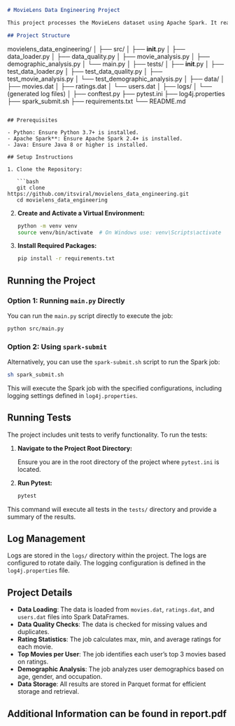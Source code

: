 ```markdown
# MovieLens Data Engineering Project

This project processes the MovieLens dataset using Apache Spark. It reads in movies and ratings data, calculates rating statistics, identifies top movies per user, and performs demographic analysis. The results are stored in Parquet format.

## Project Structure

```
movielens_data_engineering/
│
├── src/
│   ├── __init__.py
│   ├── data_loader.py
│   ├── data_quality.py
│   ├── movie_analysis.py
│   ├── demographic_analysis.py
│   └── main.py
│
├── tests/
│   ├── __init__.py
│   ├── test_data_loader.py
│   ├── test_data_quality.py
│   ├── test_movie_analysis.py
│   └── test_demographic_analysis.py
│
├── data/
│   ├── movies.dat
│   ├── ratings.dat
│   └── users.dat
│
├── logs/
│   └── (generated log files)
│
├── conftest.py
├── pytest.ini
├── log4j.properties
├── spark_submit.sh
├── requirements.txt
└── README.md
```

## Prerequisites

- Python: Ensure Python 3.7+ is installed.
- Apache Spark**: Ensure Apache Spark 2.4+ is installed.
- Java: Ensure Java 8 or higher is installed.

## Setup Instructions

1. Clone the Repository:

   ```bash
   git clone https://github.com/itsviral/movielens_data_engineering.git
   cd movielens_data_engineering
   ```

2. **Create and Activate a Virtual Environment:**

   ```bash
   python -m venv venv
   source venv/bin/activate  # On Windows use: venv\Scripts\activate
   ```

3. **Install Required Packages:**

   ```bash
   pip install -r requirements.txt
   ```

## Running the Project

### Option 1: Running `main.py` Directly

You can run the `main.py` script directly to execute the job:

```bash
python src/main.py
```

### Option 2: Using `spark-submit`

Alternatively, you can use the `spark-submit.sh` script to run the Spark job:

```bash
sh spark_submit.sh
```

This will execute the Spark job with the specified configurations, including logging settings defined in `log4j.properties`.

## Running Tests

The project includes unit tests to verify functionality. To run the tests:

1. **Navigate to the Project Root Directory:**

   Ensure you are in the root directory of the project where `pytest.ini` is located.

2. **Run Pytest:**

   ```bash
   pytest
   ```

This command will execute all tests in the `tests/` directory and provide a summary of the results.

## Log Management

Logs are stored in the `logs/` directory within the project. The logs are configured to rotate daily. The logging configuration is defined in the `log4j.properties` file.

## Project Details

- **Data Loading**: The data is loaded from `movies.dat`, `ratings.dat`, and `users.dat` files into Spark DataFrames.
- **Data Quality Checks**: The data is checked for missing values and duplicates.
- **Rating Statistics**: The job calculates max, min, and average ratings for each movie.
- **Top Movies per User**: The job identifies each user’s top 3 movies based on ratings.
- **Demographic Analysis**: The job analyzes user demographics based on age, gender, and occupation.
- **Data Storage**: All results are stored in Parquet format for efficient storage and retrieval.

## Additional Information can be found in report.pdf
